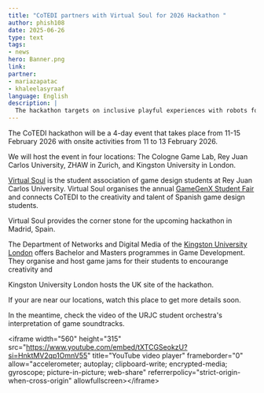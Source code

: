 ```yaml
---
title: "CoTEDI partners with Virtual Soul for 2026 Hackathon "
author: phish108
date: 2025-06-26
type: text
tags: 
- news
hero: Banner.png
link: 
partner: 
- mariazapatac 
- khaleelasyraaf 
language: English 
description: |
  The hackathon targets on inclusive playful experiences with robots for children. We call for **game designers, programmers, teachers, and makers** to join us for making the digital future tangible and fun for all children. **We are excited to partner with [Virtual Soul](https://virtualsoul.es/) and [Kingston University London](https://www.kingston.ac.uk/) for organising this event.**
---
```


The CoTEDI hackathon will be a 4-day event that takes place from 11-15 February 2026 with onsite activities from 11 to 13 February 2026. 

We will host the event in four locations: The Cologne Game Lab, Rey Juan Carlos University, ZHAW in Zurich, and Kingston University in London. 

[Virtual Soul](https://virtualsoul.es/) is the student association of game design students at Rey Juan Carlos University. Virtual Soul organises the annual [GameGenX Student Fair](https://virtualsoul.es/gamegenX) and connects CoTEDI to the creativity and talent of Spanish game design students. 

Virtual Soul provides the corner stone for the upcoming hackathon in Madrid, Spain. 

The Department of Networks and Digital Media of the [Kingston University London](https://www.kingston.ac.uk/) offers Bachelor and Masters programmes in Game Development. They organise and host game jams for their students to encourange creativity and 

Kingston University London hosts the UK site of the hackathon. 

If your are near our locations, watch this place to get more details soon.

In the meantime, check the video of the URJC student orchestra&#39;s interpretation of game soundtracks. 

&lt;iframe width=&quot;560&quot; height=&quot;315&quot; src=&quot;https://www.youtube.com/embed/tXTCGSeokzU?si=HnktMV2qp1OmnV55&quot; title=&quot;YouTube video player&quot; frameborder=&quot;0&quot; allow=&quot;accelerometer; autoplay; clipboard-write; encrypted-media; gyroscope; picture-in-picture; web-share&quot; referrerpolicy=&quot;strict-origin-when-cross-origin&quot; allowfullscreen&gt;&lt;/iframe&gt;
